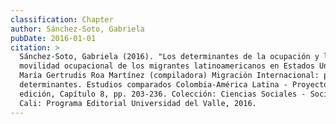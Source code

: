 ```yaml
---
classification: Chapter
author: Sánchez-Soto, Gabriela
pubDate: 2016-01-01
citation: >
  Sánchez-Soto, Gabriela (2016). "Los determinantes de la ocupación y la
  movilidad ocupacional de los migrantes latinoamericanos en Estados Unidos" in
  María Gertrudis Roa Martínez (compiladora) Migración Internacional: patrones y
  determinantes. Estudios comparados Colombia-América Latina - Proyecto LAMP, 1a
  edición, Capítulo 8, pp. 203-236. Colección: Ciencias Sociales - Sociología.
  Cali: Programa Editorial Universidad del Valle, 2016.
---
```

